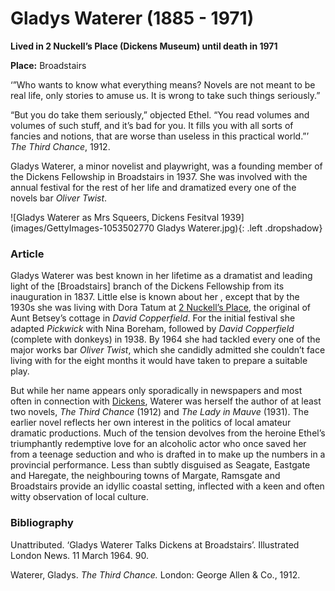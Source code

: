 # Gladys Waterer (1885 - 1971)

**Lived in 2 Nuckell’s Place (Dickens Museum) until death in 1971**  

**Place:** Broadstairs

‘”Who wants to know what everything means? Novels are not meant to be real life, only stories to amuse us. It is wrong to take such things seriously.” 

“But you do take them seriously,” objected Ethel. “You read volumes and volumes of such stuff, and it’s bad for you. It fills you with all sorts of fancies and notions, that are worse than useless in this practical world.”’  _The Third Chance_, 1912. 

Gladys Waterer, a minor novelist and playwright, was a founding member of the Dickens Fellowship in Broadstairs in 1937. She was involved with the annual festival for the rest of her life and dramatized every one of the novels bar _Oliver Twist_. 

![Gladys Waterer as Mrs Squeers, Dickens Fesitval 1939](images/GettyImages-1053502770 Gladys Waterer.jpg){: .left .dropshadow}

### Article

Gladys Waterer was best known in her lifetime as a dramatist and leading light of the [Broadstairs] branch of the Dickens Fellowship from its inauguration in 1837. Little else is known about her , except that by the 1930s she was living with Dora Tatum at [2 Nuckell’s Place](/david-copperfield-nuckells-place), the original of Aunt Betsey’s cottage in _David Copperfield_. For the initial festival she adapted _Pickwick_ with Nina Boreham, followed by _David Copperfield_ (complete with donkeys) in 1938. By 1964 she had tackled every one of the major works bar _Oliver Twist_, which she candidly admitted she couldn’t face living with for the eight months it would have taken to prepare a suitable play. 

But while her name appears only sporadically in newspapers and most often in connection with [Dickens](/dickens-biography), Waterer was herself the author of at least two novels, _The Third Chance_ (1912) and _The Lady in Mauve_ (1931). The earlier novel reflects her own interest in the politics of local amateur dramatic productions. Much of the tension devolves from the heroine Ethel’s triumphantly redemptive love for an alcoholic actor who once saved her from a teenage seduction and who is drafted in to make up the numbers in a provincial performance. Less than subtly disguised as Seagate, Eastgate and Haregate, the neighbouring towns of Margate, Ramsgate and Broadstairs provide an idyllic coastal setting, inflected with a keen and often witty observation of local culture. 

### Bibliography

Unattributed. ‘Gladys Waterer Talks Dickens at Broadstairs’. Illustrated London News. 11  March 1964. 90. 

Waterer, Gladys. _The Third Chance._ London: George Allen & Co., 1912. 

 

 

 

 
